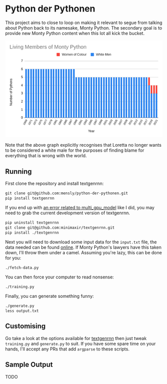 # Python der Pythonen

This project aims to close to loop on making it relevant to segue from talking about Python back to
its namesake, Monty Python. The secondary goal is to provide new Monty Python content when this lot
all kick the bucket.

![Living Members of Monty Python](images/graph.png)

Note that the above graph explicitly recognises that Loretta no longer wants to be considered a 
white male for the purposes of finding blame for everything that is wrong with the world.


## Running

First clone the repository and install textgenrnn:
```
git clone git@github.com:mensly/python-der-pythonen.git
pip install textgenrnn
```
If you end up with [an error related to multi_gpu_model](https://github.com/keras-team/keras/issues/14440)
like I did, you may need to grab the current development version of textgenrnn.
```
pip uninstall textgenrnn
git clone git@github.com:minimaxir/textgenrnn.git
pip install ./textgenrnn
```

Next you will need to download some input data for the `input.txt` file, the data needed can be 
found [online](https://www.intriguing.com/mp/scripts.php). If Monty Python's lawyers have this 
taken down, I'll throw them under a camel. Assuming you're lazy, this can be done for you:
```
./fetch-data.py
```

You can then force your computer to read nonsense:
```
./training.py
```

Finally, you can generate something funny:
```
./generate.py
less output.txt
```

## Customising
Go take a look at the options available for [textgenrnn](https://github.com/minimaxir/textgenrnn) 
then just tweak `training.py` and `generate.py` to suit. If you have some spare time on your hands,
I'll accept any PRs that add `argparse` to these scripts.


## Sample Output
TODO
